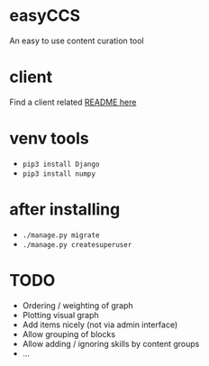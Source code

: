 easyCCS
=======

An easy to use content curation tool

client
======

Find a client related [README here](/client/README.md)

venv tools
==========

- `pip3 install Django`
- `pip3 install numpy`


after installing
================

- `./manage.py migrate`
- `./manage.py createsuperuser`

TODO
====

- Ordering / weighting of graph
- Plotting visual graph
- Add items nicely (not via admin interface)
- Allow grouping of blocks
- Allow adding / ignoring skills by content groups
- ...
